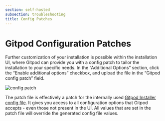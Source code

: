 ```yaml
---
section: self-hosted
subsection: troubleshooting
title: Config Patches
---
```


<script context="module">
  export const prerender = true;
</script>

# Gitpod Configuration Patches

Further customization of your installation is possible within the installation UI, where Gitpod can provide you with a config patch to tailor the installation to your specific needs. In the “Additional Options” section, click the “Enable additional options” checkbox, and upload the file in the “Gitpod config patch” field.

![config patch](/images/docs/self-hosted/config-patch.png)

The patch file is effectively a patch for the internally used [Gitpod Installer config file](https://github.com/gitpod-io/gitpod/blob/main/install/installer/example-config.yaml). It gives you access to all configuration options that Gitpod accepts - even those not present in the UI. All values that are set in the patch file will override the generated config file values.
